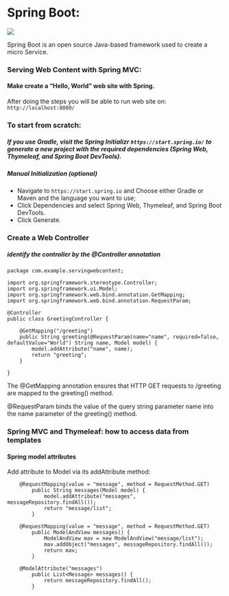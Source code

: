 # Spring Boot:

![](https://miro.medium.com/max/600/1*gxXLMIuJDHCH7fwIgEP1cg.png)

Spring Boot is an open source Java-based framework used to create a micro Service.

### Serving Web Content with Spring MVC:
#### Make create a “Hello, World” web site with Spring.

After doing the steps you will be able to run web site on: `http://localhost:8080/`

### To start from scratch:

##### If you use Gradle, visit the Spring Initializr `https://start.spring.io/` to generate a new project with the required dependencies (Spring Web, Thymeleaf, and Spring Boot DevTools).

##### Manual Initialization (optional)

- Navigate to `https://start.spring.io` and Choose either Gradle or Maven and the language you want to use;
- Click Dependencies and select Spring Web, Thymeleaf, and Spring Boot DevTools.
- Click Generate.

### Create a Web Controller

##### identify the controller by the @Controller annotation

```
package com.example.servingwebcontent;

import org.springframework.stereotype.Controller;
import org.springframework.ui.Model;
import org.springframework.web.bind.annotation.GetMapping;
import org.springframework.web.bind.annotation.RequestParam;

@Controller
public class GreetingController {

	@GetMapping("/greeting")
	public String greeting(@RequestParam(name="name", required=false, defaultValue="World") String name, Model model) {
		model.addAttribute("name", name);
		return "greeting";
	}

}
```

The @GetMapping annotation ensures that HTTP GET requests to /greeting are mapped to the greeting() method.

@RequestParam binds the value of the query string parameter name into the name parameter of the greeting() method.


### Spring MVC and Thymeleaf: how to access data from templates

#### Spring model attributes

Add attribute to Model via its addAttribute method:


```
    @RequestMapping(value = "message", method = RequestMethod.GET)
        public String messages(Model model) {
            model.addAttribute("messages", messageRepository.findAll());
            return "message/list";
        }
```

```
    @RequestMapping(value = "message", method = RequestMethod.GET)
        public ModelAndView messages() {
            ModelAndView mav = new ModelAndView("message/list");
            mav.addObject("messages", messageRepository.findAll());
            return mav;
        }
```

```
    @ModelAttribute("messages")
        public List<Message> messages() {
            return messageRepository.findAll();
        }
```




